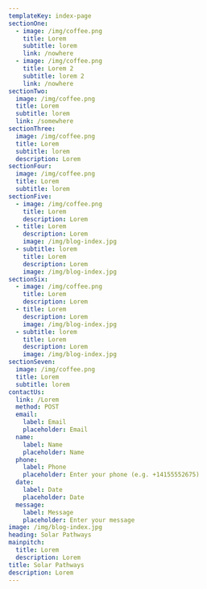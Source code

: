```yaml
---
templateKey: index-page
sectionOne:
  - image: /img/coffee.png
    title: Lorem
    subtitle: lorem
    link: /nowhere
  - image: /img/coffee.png
    title: Lorem 2
    subtitle: lorem 2
    link: /nowhere
sectionTwo:
  image: /img/coffee.png
  title: Lorem
  subtitle: lorem
  link: /somewhere
sectionThree:
  image: /img/coffee.png
  title: Lorem
  subtitle: lorem
  description: Lorem
sectionFour:
  image: /img/coffee.png
  title: Lorem
  subtitle: lorem
sectionFive:
  - image: /img/coffee.png
    title: Lorem
    description: Lorem
  - title: Lorem
    description: Lorem
    image: /img/blog-index.jpg
  - subtitle: lorem
    title: Lorem
    description: Lorem
    image: /img/blog-index.jpg
sectionSix:
  - image: /img/coffee.png
    title: Lorem
    description: Lorem
  - title: Lorem
    description: Lorem
    image: /img/blog-index.jpg
  - subtitle: lorem
    title: Lorem
    description: Lorem
    image: /img/blog-index.jpg
sectionSeven:
  image: /img/coffee.png
  title: Lorem
  subtitle: lorem
contactUs:
  link: /Lorem
  method: POST
  email:
    label: Email
    placeholder: Email
  name:
    label: Name
    placeholder: Name
  phone:
    label: Phone
    placeholder: Enter your phone (e.g. +14155552675)
  date:
    label: Date
    placeholder: Date
  message:
    label: Message
    placeholder: Enter your message
image: /img/blog-index.jpg
heading: Solar Pathways
mainpitch:
  title: Lorem
  description: Lorem
title: Solar Pathways
description: Lorem
---
```

